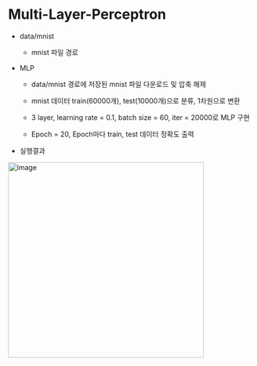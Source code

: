 # Multi-Layer-Perceptron

* data/mnist
  
  * mnist 파일 경로

* MLP

  * data/mnist 경로에 저장된 mnist 파일 다운로드 및 압축 해제

  * mnist 데이터 train(60000개), test(10000개)으로 분류, 1차원으로 변환

  * 3 layer, learning rate = 0.1, batch size = 60, iter = 20000로 MLP 구현

  * Epoch = 20, Epoch마다 train, test 데이터 정확도 출력
 
* 실행결과
<img width="399" alt="image" src="https://user-images.githubusercontent.com/70627982/155875634-da3712d6-b902-4e98-8e8e-83ca44b1753d.png">

